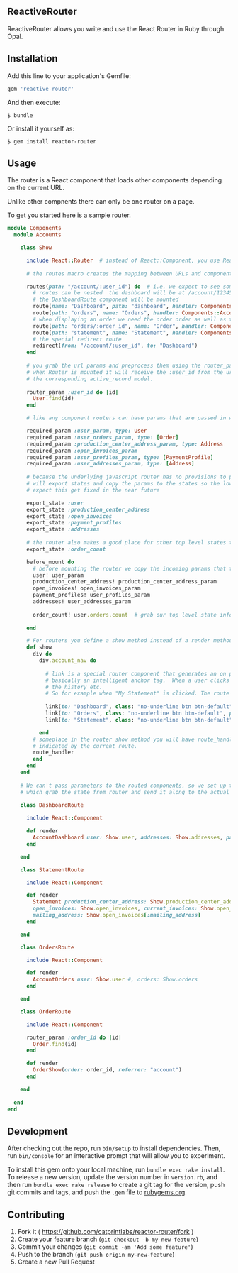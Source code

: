 ## ReactiveRouter

ReactiveRouter allows you write and use the React Router in Ruby through Opal.

## Installation

Add this line to your application's Gemfile:

```ruby
gem 'reactive-router'
```

And then execute:

    $ bundle

Or install it yourself as:

    $ gem install reactor-router

## Usage

The router is a React component that loads other components depending on the current URL.

Unlike other compnents there can only be one router on a page.

To get you started here is a sample router.   

```ruby
module Components
  module Accounts

    class Show

      include React::Router  # instead of React::Component, you use React::Router
      
      # the routes macro creates the mapping between URLs and components to display

      routes(path: "/account/:user_id") do  # i.e. we expect to see something like /account/12345
        # routes can be nested  the dashboard will be at /account/12345/dashboard
        # the DashboardRoute component will be mounted
        route(name: "Dashboard", path: "dashboard", handler: Components::Accounts::DashboardRoute)
        route(path: "orders", name: "Orders", handler: Components::Accounts::OrdersRoute)
        # when displaying an order we need the order order as well as the user_id
        route(path: "orders/:order_id", name: "Order", handler: Components::Accounts::OrderRoute)
        route(path: "statement", name: "Statement", handler: Components::Accounts::StatementRoute)
        # the special redirect route 
        redirect(from: "/account/:user_id", to: "Dashboard")
      end
      
      # you grab the url params and preprocess them using the router_param macro.
      # when Router is mounted it will receive the :user_id from the url.  In this case we grab
      # the corresponding active_record model.
      
      router_param :user_id do |id|
        User.find(id)
      end

      # like any component routers can have params that are passed in when the router is mounted

      required_param :user_param, type: User
      required_param :user_orders_param, type: [Order]
      required_param :production_center_address_param, type: Address
      required_param :open_invoices_param
      required_param :user_profiles_param, type: [PaymentProfile]
      required_param :user_addresses_param, type: [Address]
      
      # because the underlying javascript router has no provisions to pass params we
      # will export states and copy the params to the states so the lower components can read them
      # expect this get fixed in the near future

      export_state :user
      export_state :production_center_address
      export_state :open_invoices
      export_state :payment_profiles
      export_state :addresses
      
      # the router also makes a good place for other top level states to be housed (i.e. the flux architecture)
      export_state :order_count

      before_mount do
        # before mounting the router we copy the incoming params that the lower level components will need
        user! user_param
        production_center_address! production_center_address_param
        open_invoices! open_invoices_param
        payment_profiles! user_profiles_param
        addresses! user_addresses_param
        
        order_count! user.orders.count  # grab our top level state info and save it away
        
      end

      # For routers you define a show method instead of a render method
      def show
        div do
          div.account_nav do
          
            # link is a special router component that generates an on page link, that will maintain history etc.
            # basically an intelligent anchor tag.  When a user clicks a link, it will rerender the router, update
            # the history etc.
            # So for example when "My Statement" is clicked. The route changes to /account/:id/statement
            
            link(to: "Dashboard", class: "no-underline btn btn-default", params: { user_id: user.id }) { "Account Dashboard" }
            link(to: "Orders", class: "no-underline btn btn-default", params: { user_id: user.id }) { "My Quotes & Orders" }
            link(to: "Statement", class: "no-underline btn btn-default", params: { user_id: user.id }) { "My Statement" }

          end
        # someplace in the router show method you will have route_handler component which mounts and renders the component
        # indicated by the current route.
        route_handler   
        end
      end
    end
    
    # We can't pass parameters to the routed components, so we set up these mini components
    # which grab the state from router and send it along to the actual component
  
    class DashboardRoute

      include React::Component

      def render
        AccountDashboard user: Show.user, addresses: Show.addresses, payment_profiles: Show.payment_profiles
      end

    end

    class StatementRoute

      include React::Component

      def render
        Statement production_center_address: Show.production_center_address,
        open_invoices: Show.open_invoices, current_invoices: Show.open_invoices[:invoices],
        mailing_address: Show.open_invoices[:mailing_address]
      end

    end

    class OrdersRoute

      include React::Component

      def render
        AccountOrders user: Show.user #, orders: Show.orders
      end

    end

    class OrderRoute

      include React::Component

      router_param :order_id do |id|
        Order.find(id)
      end

      def render
        OrderShow(order: order_id, referrer: "account")
      end

    end
    
  end
end
```

## Development

After checking out the repo, run `bin/setup` to install dependencies. Then, run `bin/console` for an interactive prompt that will allow you to experiment.

To install this gem onto your local machine, run `bundle exec rake install`. To release a new version, update the version number in `version.rb`, and then run `bundle exec rake release` to create a git tag for the version, push git commits and tags, and push the `.gem` file to [rubygems.org](https://rubygems.org).

## Contributing

1. Fork it ( https://github.com/catprintlabs/reactor-router/fork )
2. Create your feature branch (`git checkout -b my-new-feature`)
3. Commit your changes (`git commit -am 'Add some feature'`)
4. Push to the branch (`git push origin my-new-feature`)
5. Create a new Pull Request
